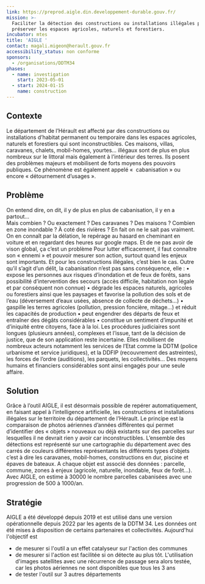 ```yaml
---
link: https://preprod.aigle.din.developpement-durable.gouv.fr/
mission: >-
  Faciliter la détection des constructions ou installations illégales pour
  préserver les espaces agricoles, naturels et forestiers.
incubator: mtes
title: 'AIGLE '
contact: magali.migeon@herault.gouv.fr
accessibility_status: non conforme
sponsors:
  - /organisations/DDTM34
phases:
  - name: investigation
    start: 2023-05-01
  - start: 2024-01-15
    name: construction
---
```

## Contexte
Le département de l’Hérault est affecté par des constructions ou installations d’habitat permanent ou temporaire dans les espaces agricoles, naturels et forestiers qui sont inconstructibles. Ces maisons, villas, caravanes, chalets, mobil-homes, yourtes… illégaux sont de plus en plus nombreux sur le littoral mais également à l’intérieur des terres. Ils posent des problèmes majeurs et mobilisent de forts moyens des pouvoirs publiques. 
Ce phénomène est également appelé «  cabanisation » ou encore « détournement d’usages ».

## Problème
On entend dire, on dit, il y de plus en plus de cabanisation, il y en a partout…  
Mais combien ? Ou exactement ? Des caravanes ? Des maisons ? Combien en zone inondable ? À coté des rivières ? En fait on ne le sait pas vraiment. On en connaît par la délation, le repérage au hasard en cheminant en voiture et en regardant des heures sur google maps. 
Et de ne pas avoir de vison global,  ça c’est un problème 
Pour lutter efficacement, il faut connaître son « ennemi » et pouvoir mesurer son action, surtout quand les enjeux sont importants. 
Et pour les constructions illégales, c’est bien le cas. Outre qu’il s’agit d’un délit, la cabanisation n’est pas sans conséquence, elle :
    • expose les personnes aux risques d’inondation et de feux de forêts, sans possibilité d’intervention des secours (accès difficile, habitation non légale et par conséquent non connue)
    • dégrade les espaces naturels, agricoles ou forestiers ainsi que les paysages et favorise la pollution des sols et de l’eau (déversement d’eaux usées, absence de collecte de déchets...)
    • gaspille les terres agricoles (pollution, pression foncière, mitage...) et réduit les capacités de production
    • peut engendrer des départs de feux et entraîner des dégâts considérables
    • constitue un sentiment d’impunité et d’iniquité entre citoyens, face à la loi. 
Les procédures judiciaires sont longues (plusieurs années), complexes et l’issue, tant de la décision de justice, que de son application reste incertaine. Elles mobilisent de nombreux acteurs notamment les services de l’Etat comme la DDTM (police urbanisme et service juridiques), et la DDFIP (recouvrement des astreintes), les forces de l’ordre (auditions), les parquets, les collectivités…  Des moyens humains et financiers considérables sont ainsi engagés pour une seule affaire. 

## Solution
Grâce à l’outil AIGLE, il est désormais possible de repérer automatiquement, en faisant appel à l‘intelligence artificielle,   les constructions et installations illégales sur le territoire du département de l’Hérault. 
Le principe est la comparaison de photos aériennes d’années différentes qui permet d’identifier des « objets » nouveaux ou déjà existants sur des parcelles sur lesquelles il ne devrait rien y avoir car inconstructibles. 
L’ensemble des détections est représenté sur une cartographie du département avec des carrés de couleurs différentes représentants les différents types d’objets c’est à dire les caravanes, mobil-homes, constructions en dur, piscine et épaves de bateaux. A chaque objet est associé des données : parcelle, commune, zones à enjeux  (agricole, naturelle, inondable, feux de forêt…). 
Avec AIGLE, on estime à 30000 le nombre parcelles cabanisées avec une progression de 500 à 1000/an. 

## Stratégie
AIGLE a été développé depuis 2019 et est utilisé dans une version opérationnelle depuis 2022 par les agents de la DDTM 34. Les données ont été mises à disposition de certains partenaires et collectivités. 
Aujourd'hui l'objectif est 
* de mesurer si l'outil a un effet catalyseur sur l'action des communes
* de mesurer si l'action est facilitée si on détecte au plus tôt. L'utilisation d'images satellites avec une récurrence de passage sera alors testée, car les photos aériennes ne sont disponibles que tous les 3 ans
* de tester l'outil sur 3 autres départements 
